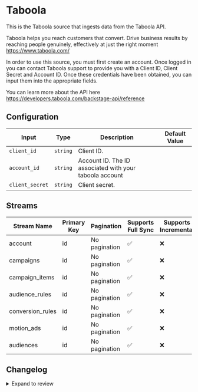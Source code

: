 # Taboola
This is the Taboola source that ingests data from the Taboola API.

Taboola helps you reach customers that convert. Drive business results by reaching people genuinely, effectively at just the right moment https://www.taboola.com/

In order to use this source, you must first create an account. Once logged in you can contact Taboola support to provide you with a Client ID, Client Secret and Account ID. Once these credentials have been obtained, you can input them into the appropriate fields.

You can learn more about the API here https://developers.taboola.com/backstage-api/reference

## Configuration

| Input | Type | Description | Default Value |
|-------|------|-------------|---------------|
| `client_id` | `string` | Client ID.  |  |
| `account_id` | `string` | Account ID. The ID associated with your taboola account |  |
| `client_secret` | `string` | Client secret.  |  |

## Streams
| Stream Name | Primary Key | Pagination | Supports Full Sync | Supports Incremental |
|-------------|-------------|------------|---------------------|----------------------|
| account | id | No pagination | ✅ |  ❌  |
| campaigns | id | No pagination | ✅ |  ❌  |
| campaign_items | id | No pagination | ✅ |  ❌  |
| audience_rules | id | No pagination | ✅ |  ❌  |
| conversion_rules | id | No pagination | ✅ |  ❌  |
| motion_ads | id | No pagination | ✅ |  ❌  |
| audiences | id | No pagination | ✅ |  ❌  |

## Changelog

<details>
  <summary>Expand to review</summary>

| Version          | Date              | Pull Request | Subject        |
|------------------|-------------------|--------------|----------------|
| 0.0.17 | 2025-04-19 | [58430](https://github.com/airbytehq/airbyte/pull/58430) | Update dependencies |
| 0.0.16 | 2025-04-12 | [57963](https://github.com/airbytehq/airbyte/pull/57963) | Update dependencies |
| 0.0.15 | 2025-04-05 | [57466](https://github.com/airbytehq/airbyte/pull/57466) | Update dependencies |
| 0.0.14 | 2025-03-29 | [56829](https://github.com/airbytehq/airbyte/pull/56829) | Update dependencies |
| 0.0.13 | 2025-03-22 | [56261](https://github.com/airbytehq/airbyte/pull/56261) | Update dependencies |
| 0.0.12 | 2025-03-08 | [55604](https://github.com/airbytehq/airbyte/pull/55604) | Update dependencies |
| 0.0.11 | 2025-03-01 | [55149](https://github.com/airbytehq/airbyte/pull/55149) | Update dependencies |
| 0.0.10 | 2025-02-22 | [54463](https://github.com/airbytehq/airbyte/pull/54463) | Update dependencies |
| 0.0.9 | 2025-02-15 | [52407](https://github.com/airbytehq/airbyte/pull/52407) | Update dependencies |
| 0.0.8 | 2025-01-18 | [52000](https://github.com/airbytehq/airbyte/pull/52000) | Update dependencies |
| 0.0.7 | 2025-01-11 | [51453](https://github.com/airbytehq/airbyte/pull/51453) | Update dependencies |
| 0.0.6 | 2024-12-28 | [50826](https://github.com/airbytehq/airbyte/pull/50826) | Update dependencies |
| 0.0.5 | 2024-12-21 | [50356](https://github.com/airbytehq/airbyte/pull/50356) | Update dependencies |
| 0.0.4 | 2024-12-14 | [49754](https://github.com/airbytehq/airbyte/pull/49754) | Update dependencies |
| 0.0.3 | 2024-12-12 | [49409](https://github.com/airbytehq/airbyte/pull/49409) | Update dependencies |
| 0.0.2 | 2024-12-11 | [49114](https://github.com/airbytehq/airbyte/pull/49114) | Starting with this version, the Docker image is now rootless. Please note that this and future versions will not be compatible with Airbyte versions earlier than 0.64 |
| 0.0.1 | 2024-10-28 | | Initial release by [@aazam-gh](https://github.com/aazam-gh) via Connector Builder |

</details>
